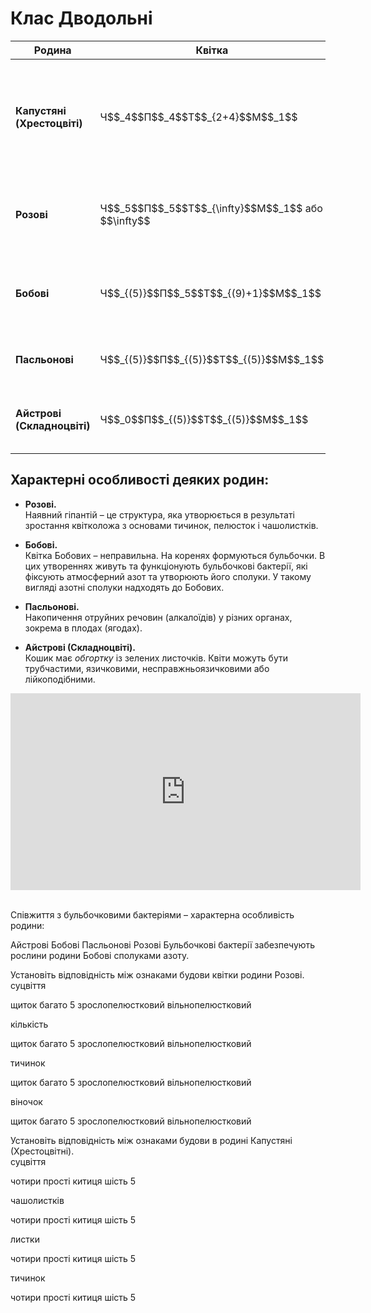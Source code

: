 # Клас Дводольні

<table>
<thead>
<tr>
<th>Родина</th>
<th>Квiтка</th>
<th>Суцвiття</th>
<th>Плiд</th>
<th>Представники</th>
<th>Використання</th>
</tr>
</thead>
<tbody>
<tr>
<td><b>Капустянi (Хрестоцвiтi)</b></td>
<td width="12%">Ч$$_4$$П$$_4$$Т$$_{2+4}$$М$$_1$$</td>
<td>Китиця</td>
<td>Стручок, стручечок</td>
<td>Капуста, гiрчиця, рапс, грицики, редька дика</td>
<td>Овочевi, олiйнi та медоноснi культури. Грицики також використовуються в медицинi у якостi кровоспинного засобу.</td>
</tr>
<tr>
<td><b>Розовi</b></td>
<td>Ч$$_5$$П$$_5$$Т$$_{\infty}$$М$$_1$$ або $$\infty$$</td>
<td>Китиця, зонтик, щиток</td>
<td>Кiстянка, яблуко, багатокiстянка, листянка</td>
<td>Суниця, шипшина, горобина, яблуня, вишня, смородина</td>
<td>Плодово-ягiднi, декоративнi та лiкарськi рослини.</td>
</tr>
<tr>
<td><b>Бобовi</b></td>
<td>Ч$$_{(5)}$$П$$_5$$Т$$_{(9)+1}$$М$$_1$$</td>
<td>Китиця, головка, волоть</td>
<td>Бiб</td>
<td>Горох, квасоля, соя, конюшина, бiла акацiя (робiнiя), люцерна</td>
<td>Кормовi, зернобобовi, лiкарськi та олiйнi рослини.</td>
</tr>
<tr>
<td><b>Пасльоновi</b></td>
<td>Ч$$_{(5)}$$П$$_{(5)}$$Т$$_{(5)}$$М$$_1$$</td>
<td>Китиця</td>
<td>Ягода, коробочка</td>
<td>Петунiя, паслiн, тютюн, картопля, томат, перець</td>
<td>Овочевi, лiкарськi, технiчнi та декоративнi
рослини.</td>
</tr>
<tr>
<td><b>Айстровi (Складноцвiтi)</b></td>
<td>Ч$$_0$$П$$_{(5)}$$Т$$_{(5)}$$М$$_1$$</td>
<td>Кошик</td>
<td>Сiм’янка</td>
<td>Соняшник, кульбаба, ромашка, волошка, будяк</td>
<td>Декоративнi та лiкарськi рослини.</td>
</tr>
</tbody>
</table>

## Характерні особливості деяких родин:

-   **Розові.**<br>
Наявний <span class="p1">гіпантій</span> – це структура, яка утворюється в результаті зростання квітколожа з основами тичинок, пелюсток і чашолистків.

-   **Бобові.**<br>
Квітка Бобових – неправильна. На коренях формуються бульбочки. В цих утвореннях живуть та функціонують бульбочкові бактерії, які фіксують атмосферний азот та утворюють його сполуки. У такому вигляді азотні сполуки надходять до Бобових.

-   **Пасльонові.**<br>
Накопичення отруйних речовин (алкалоїдів) у різних органах, зокрема в плодах (ягодах).

-   **Айстрові (Складноцвіті).**<br>
Кошик має *обгортку* із зелених листочків. Квіти можуть бути трубчастими, язичковими, несправжньоязичковими або лійкоподібними.

<div class="fluidMedia">
<iframe align="center" width="560" height="315" src="https://www.youtube.com/embed/7wFP973NEvI" frameborder="0" allowfullscreen></iframe>
</div>
<div class="popup">
</div>

<br>
<quiz>
<question>
<p>Співжиття з бульбочковими бактеріями – характерна особливість родини:</p>
<answer>Айстрові</answer>
<answer correct>Бобові</answer>
<answer>Пасльонові</answer>
<answer>Розові</answer>
<explanation>Бульбочкові бактерії забезпечують рослини родини Бобові сполуками азоту.</explanation>
</question>
<question>
<p>Установіть відповідність між ознаками будови квітки родини Розові.<br>
суцвіття</p>
<answer correct>щиток</answer>
<answer>багато</answer>
<answer>5</answer> 
<answer>зрослопелюстковий</answer>
<answer>вільнопелюстковий</answer>
</question>
<question>
<p>кількість</p>
<answer>щиток</answer>
<answer>багато</answer>
<answer correct>5</answer>
<answer>зрослопелюстковий</answer>
<answer>вільнопелюстковий</answer>
</question>
<question>
<p>тичинок</p>
<answer>щиток </answer>
<answer correct>багато</answer>
<answer>5</answer>
<answer>зрослопелюстковий</answer> 
<answer>вільнопелюстковий</answer>
</question>
<question>
<p>віночок</p>
<answer>щиток</answer>
<answer>багато</answer> 
<answer>5</answer>
<answer>зрослопелюстковий</answer>
<answer correct>вільнопелюстковий</answer>
</question>
<question>
<p>Установіть відповідність між ознаками будови в родині Капустяні (Хрестоцвітні).<br>
суцвіття
</p>
<answer>чотири</answer>
<answer>прості</answer>
<answer correct>китиця</answer>
<answer>шість</answer>
<answer>5</answer>
</question>
<question>
<p>чашолистків</p>
<answer correct>чотири</answer>
<answer>прості</answer>
<answer>китиця</answer>
<answer>шість</answer>
<answer>5</answer>
</question>
<question>
<p>листки</p>
<answer>чотири</answer>
<answer correct>прості</answer>
<answer>китиця</answer>
<answer>шість</answer>
<answer>5</answer>
</question>
<question>
<p>тичинок</p>
<answer>чотири</answer>
<answer>прості</answer>
<answer>китиця</answer>
<answer correct>шість</answer>
<answer>5</answer>
</question>
</quiz>